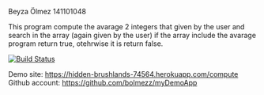 
Beyza Ölmez
141101048

This program compute the avarage 2 integers that given by the user and search in the array (again given by the user) if the array include the avarage program return true, otehrwise it is return false.
	

[![Build Status](https://travis-ci.org/bolmezz/myDemoApp.svg?branch=master)](https://travis-ci.org/bolmezz/myDemoApp)

Demo site: https://hidden-brushlands-74564.herokuapp.com/compute
Github account: https://github.com/bolmezz/myDemoApp

